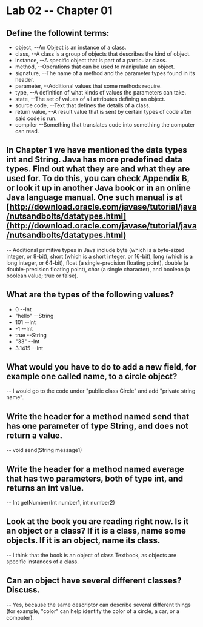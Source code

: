 # Lab 02 -- Chapter 01

## Define the followint terms:
* object, --An Object is an instance of a class.
* class, --A class is a group of objects that describes the kind of object.
* instance, --A specific object that is part of a particular class.
* method, --Operations that can be used to manipulate an object.
* signature, --The name of a method and the parameter types found in its header.
* parameter, --Additional values that some methods require.
* type, --A definition of what kinds of values the parameters can take.
* state, --The set of values of all attributes defining an object.
* source code, --Text that defines the details of a class.
* return value, --A result value that is sent by certain types of code after said code is run.
* compiler --Something that translates code into something the computer can read.

## In Chapter 1 we have mentioned the data types int and String. Java has more predefined data types. Find out what they are and what they are used for. To do this, you can check Appendix B, or look it up in another Java book or in an online Java language manual. One such manual is at [http://download.oracle.com/javase/tutorial/java/nutsandbolts/datatypes.html](http://download.oracle.com/javase/tutorial/java/nutsandbolts/datatypes.html)
-- Additional primitive types in Java include byte (which is a byte-sized integer, or 8-bit), short (which is a short integer, or 16-bit), long (which is a long integer, or 64-bit), float (a single-precision floating point), double (a double-precision floating point), char (a single character), and boolean (a boolean value; true or false).

## What are the types of the following values?

* 0 --Int
* "hello" --String
* 101 --Int
* -1 --Int
* true --String
* "33" --Int
* 3.1415 --Int

## What would you have to do to add a new field, for example one called name, to a circle object?
-- I would go to the code under "public class Circle" and add "private string name".

## Write the header for a method named send that has one parameter of type String, and does not return a value. 
-- void send(String message1)

## Write the header for a method named average that has two parameters, both of type int, and returns an int value.
-- Int getNumber(Int number1, int number2)

## Look at the book you are reading right now. Is it an object or a class? If it is a class, name some objects. If it is an object, name its class.
-- I think that the book is an object of class Textbook, as objects are specific instances of a class.

## Can an object have several different classes? Discuss.
-- Yes, because the same descriptor can describe several different things (for example, "color" can help identify the color of a circle, a car, or a computer).
